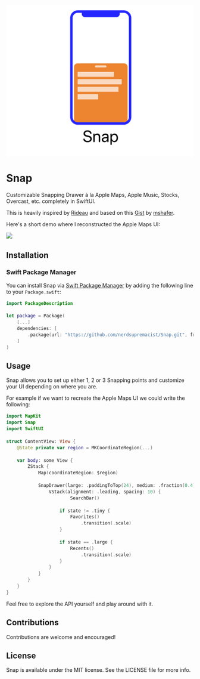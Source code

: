 ![](images/logo.png)

# Snap

Customizable Snapping Drawer à la Apple Maps, Apple Music, Stocks, Overcast, etc. completely in SwiftUI. 

This is heavily inspired by [Rideau](https://github.com/muukii/Rideau) and based on this [Gist](https://gist.github.com/mshafer/7e05d0a120810a9eb49d3589ce1f6f40) by [mshafer](https://github.com/mshafer).

Here's a short demo where I reconstructed the Apple Maps UI:

![](images/demo.gif)

## Installation
### Swift Package Manager

You can install Snap via [Swift Package Manager](https://swift.org/package-manager/) by adding the following line to your `Package.swift`:

```swift
import PackageDescription

let package = Package(
    [...]
    dependencies: [
        .package(url: "https://github.com/nerdsupremacist/Snap.git", from: "0.1.0")
    ]
)
```

## Usage

Snap allows you to set up either 1, 2 or 3 Snapping points and customize your UI depending on where you are.

For example if we want to recreate the Apple Maps UI we could write the following:

```swift
import MapKit
import Snap
import SwiftUI

struct ContentView: View {
    @State private var region = MKCoordinateRegion(...)

    var body: some View {
        ZStack {
            Map(coordinateRegion: $region)

            SnapDrawer(large: .paddingToTop(24), medium: .fraction(0.4), tiny: .height(100), allowInvisible: false) { state in
                VStack(alignment: .leading, spacing: 10) {
						SearchBar()

                    if state != .tiny {
                        Favorites()
                        	.transition(.scale)
                    }

                    if state == .large {
						Recents()
                        	.transition(.scale)
                    }
                }
            }
        }
    }
}
```

Feel free to explore the API yourself and play around with it.

## Contributions
Contributions are welcome and encouraged!

## License
Snap is available under the MIT license. See the LICENSE file for more info.